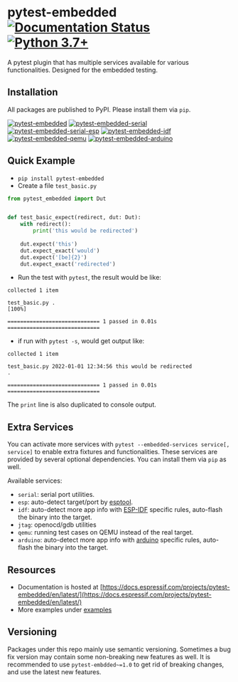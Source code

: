 # pytest-embedded [![Documentation Status](https://readthedocs.com/projects/espressif-pytest-embedded/badge/?version=latest)](https://docs.espressif.com/projects/pytest-embedded/en/latest/?badge=latest) [![Python 3.7+](https://img.shields.io/pypi/pyversions/pytest-embedded)]()

A pytest plugin that has multiple services available for various functionalities. Designed for the embedded testing.

## Installation

All packages are published to PyPI. Please install them via `pip`.

[![pytest-embedded](https://img.shields.io/pypi/v/pytest-embedded?color=green&label=pytest-embedded)](https://pypi.org/project/pytest-embedded/)
[![pytest-embedded-serial](https://img.shields.io/pypi/v/pytest-embedded-serial?color=green&label=pytest-embedded-serial)](https://pypi.org/project/pytest-embedded-serial/)
[![pytest-embedded-serial-esp](https://img.shields.io/pypi/v/pytest-embedded-serial-esp?color=green&label=pytest-embedded-serial-esp)](https://pypi.org/project/pytest-embedded-serial-esp/)
[![pytest-embedded-idf](https://img.shields.io/pypi/v/pytest-embedded-idf?color=green&label=pytest-embedded-idf)](https://pypi.org/project/pytest-embedded-idf/)
[![pytest-embedded-qemu](https://img.shields.io/pypi/v/pytest-embedded-qemu?color=green&label=pytest-embedded-qemu)](https://pypi.org/project/pytest-embedded-qemu/)
[![pytest-embedded-arduino](https://img.shields.io/pypi/v/pytest-embedded-arduino?color=green&label=pytest-embedded-arduino)](https://pypi.org/project/pytest-embedded-arduino/)

## Quick Example

- `pip install pytest-embedded`
- Create a file `test_basic.py`

```python
from pytest_embedded import Dut


def test_basic_expect(redirect, dut: Dut):
    with redirect():
        print('this would be redirected')
  
    dut.expect('this')
    dut.expect_exact('would')
    dut.expect('[be]{2}')
    dut.expect_exact('redirected')
```

- Run the test with `pytest`, the result would be like:

```shell
collected 1 item

test_basic.py .                                                        [100%]

============================= 1 passed in 0.01s =============================
```

- if run with `pytest -s`, would get output like:

```shell
collected 1 item                                                                                                  

test_basic.py 2022-01-01 12:34:56 this would be redirected
.

============================= 1 passed in 0.01s =============================
```

The `print` line is also duplicated to console output.

## Extra Services

You can activate more services with `pytest --embedded-services service[, service]` to enable extra fixtures and functionalities.
These services are provided by several optional dependencies. You can install them via `pip` as well.

Available services:

- `serial`: serial port utilities.
- `esp`: auto-detect target/port by [esptool](https://github.com/espressif/esptool).
- `idf`: auto-detect more app info with [ESP-IDF](https://github.com/espressif/esp-idf) specific rules, auto-flash the binary into the target.
- `jtag`: openocd/gdb utilities
- `qemu`: running test cases on QEMU instead of the real target.
- `arduino`: auto-detect more app info with [arduino](https://github.com/arduino/Arduino) specific rules, auto-flash the binary into the target.

## Resources

- Documentation is hosted at [https://docs.espressif.com/projects/pytest-embedded/en/latest/](https://docs.espressif.com/projects/pytest-embedded/en/latest/)
- More examples under [examples](https://github.com/espressif/pytest-embedded/tree/main/examples)

## Versioning

Packages under this repo mainly use semantic versioning. Sometimes a bug fix version may contain some non-breaking new features as well. It is recommended to use `pytest-embdded~=1.0` to get rid of breaking changes, and use the latest new features.
